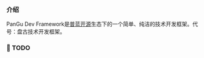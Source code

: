 ### 介绍

PanGu Dev Framework是[普蓝开源](https://gitee.com/pulanos)生态下的一个简单、纯洁的技术开发框架。代号：盘古技术开发框架。

### :heartbeat: TODO


